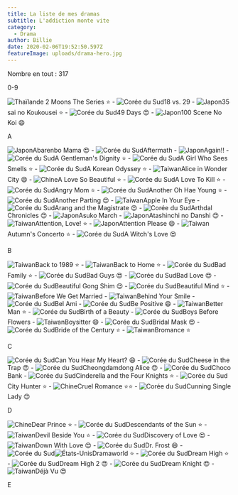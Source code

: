 ```yaml
---
title: La liste de mes dramas
subtitle: L'addiction monte vite
category:
  - Drama
author: Billie
date: 2020-02-06T19:52:50.597Z
featureImage: uploads/drama-hero.jpg
---
```

Nombre en tout : 317

0-9

![Thaïlande](https://www.nautiljon.com/static/images/flags/th.png "Thaïlande") 2 Moons The Series ⭐   -   ![Corée du Sud](https://www.nautiljon.com/static/images/flags/kr.png "Corée du Sud")18 vs. 29   -   ![Japon](https://www.nautiljon.com/static/images/flags/jp.png "Japon")35 sai no Koukousei ⭐   -   ![Corée du Sud](https://www.nautiljon.com/static/images/flags/kr.png "Corée du Sud")49 Days 😍   -   ![Japon](https://www.nautiljon.com/static/images/flags/jp.png "Japon")100 Scene No Koi 😄

A

![Japon](https://www.nautiljon.com/static/images/flags/jp.png "Japon")Abarenbo Mama 😍   -   ![Corée du Sud](https://www.nautiljon.com/static/images/flags/kr.png "Corée du Sud")Aftermath   -   ![Japon](https://www.nautiljon.com/static/images/flags/jp.png "Japon")Again!!   -   ![Corée du Sud](https://www.nautiljon.com/static/images/flags/kr.png "Corée du Sud")A Gentleman's Dignity ⭐   -   ![Corée du Sud](https://www.nautiljon.com/static/images/flags/kr.png "Corée du Sud")A Girl Who Sees Smells ⭐   -   ![Corée du Sud](https://www.nautiljon.com/static/images/flags/kr.png "Corée du Sud")A Korean Odyssey ⭐   -   ![Taiwan](https://www.nautiljon.com/static/images/flags/tw.png "Taiwan")Alice in Wonder City 😄   -   ![Chine](https://www.nautiljon.com/static/images/flags/cn.png "Chine")A Love So Beautiful ⭐   -   ![Corée du Sud](https://www.nautiljon.com/static/images/flags/kr.png "Corée du Sud")A Love To Kill ⭐   -   ![Corée du Sud](https://www.nautiljon.com/static/images/flags/kr.png "Corée du Sud")Angry Mom ⭐   -   ![Corée du Sud](https://www.nautiljon.com/static/images/flags/kr.png "Corée du Sud")Another Oh Hae Young ⭐   -   ![Corée du Sud](https://www.nautiljon.com/static/images/flags/kr.png "Corée du Sud")Another Parting 😍   -   ![Taiwan](https://www.nautiljon.com/static/images/flags/tw.png "Taiwan")Apple In Your Eye   -   ![Corée du Sud](https://www.nautiljon.com/static/images/flags/kr.png "Corée du Sud")Arang and the Magistrate 😍   -   ![Corée du Sud](https://www.nautiljon.com/static/images/flags/kr.png "Corée du Sud")Arthdal Chronicles 😍   -   ![Japon](https://www.nautiljon.com/static/images/flags/jp.png "Japon")Asuko March   -   ![Japon](https://www.nautiljon.com/static/images/flags/jp.png "Japon")Atashinchi no Danshi 😍   -   ![Taiwan](https://www.nautiljon.com/static/images/flags/tw.png "Taiwan")Attention, Love! ⭐   -   ![Japon](https://www.nautiljon.com/static/images/flags/jp.png "Japon")Attention Please 😄   -    ![Taiwan](https://www.nautiljon.com/static/images/flags/tw.png "Taiwan")Autumn's Concerto ⭐   -   ![Corée du Sud](https://www.nautiljon.com/static/images/flags/kr.png "Corée du Sud")A Witch's Love 😍

B

![Taiwan](https://www.nautiljon.com/static/images/flags/tw.png "Taiwan")Back to 1989 ⭐   -   ![Taiwan](https://www.nautiljon.com/static/images/flags/tw.png "Taiwan")Back to Home ⭐   -   ![Corée du Sud](https://www.nautiljon.com/static/images/flags/kr.png "Corée du Sud")Bad Family ⭐   -   ![Corée du Sud](https://www.nautiljon.com/static/images/flags/kr.png "Corée du Sud")Bad Guys 😍   -   ![Corée du Sud](https://www.nautiljon.com/static/images/flags/kr.png "Corée du Sud")Bad Love 😍   -   ![Corée du Sud](https://www.nautiljon.com/static/images/flags/kr.png "Corée du Sud")Beautiful Gong Shim 😍   -   ![Corée du Sud](https://www.nautiljon.com/static/images/flags/kr.png "Corée du Sud")Beautiful Mind ⭐   -   ![Taiwan](https://www.nautiljon.com/static/images/flags/tw.png "Taiwan")Before We Get Married   -   ![Taiwan](https://www.nautiljon.com/static/images/flags/tw.png "Taiwan")Behind Your Smile   -   ![Corée du Sud](https://www.nautiljon.com/static/images/flags/kr.png "Corée du Sud")Bel Ami   -   ![Corée du Sud](https://www.nautiljon.com/static/images/flags/kr.png "Corée du Sud")Be Positive 😄   -   ![Taiwan](https://www.nautiljon.com/static/images/flags/tw.png "Taiwan")Better Man ⭐   -   ![Corée du Sud](https://www.nautiljon.com/static/images/flags/kr.png "Corée du Sud")Birth of a Beauty   -   ![Corée du Sud](https://www.nautiljon.com/static/images/flags/kr.png "Corée du Sud")Boys Before Flowers   -   ![Taiwan](https://www.nautiljon.com/static/images/flags/tw.png "Taiwan")Boysitter 😄   -   ![Corée du Sud](https://www.nautiljon.com/static/images/flags/kr.png "Corée du Sud")Bridal Mask 😍   -   ![Corée du Sud](https://www.nautiljon.com/static/images/flags/kr.png "Corée du Sud")Bride of the Century ⭐   -   ![Taiwan](https://www.nautiljon.com/static/images/flags/tw.png "Taiwan")Bromance ⭐

C

![Corée du Sud](https://www.nautiljon.com/static/images/flags/kr.png "Corée du Sud")Can You Hear My Heart? 😄   -   ![Corée du Sud](https://www.nautiljon.com/static/images/flags/kr.png "Corée du Sud")Cheese in the Trap 😍   -   ![Corée du Sud](https://www.nautiljon.com/static/images/flags/kr.png "Corée du Sud")Cheongdamdong Alice 😍   -   ![Corée du Sud](https://www.nautiljon.com/static/images/flags/kr.png "Corée du Sud")Choco Bank   -   ![Corée du Sud](https://www.nautiljon.com/static/images/flags/kr.png "Corée du Sud")Cinderella and the Four Knights ⭐   -   ![Corée du Sud](https://www.nautiljon.com/static/images/flags/kr.png "Corée du Sud")City Hunter ⭐   -   ![Chine](https://www.nautiljon.com/static/images/flags/cn.png "Chine")Cruel Romance ⭐⭐   -   ![Corée du Sud](https://www.nautiljon.com/static/images/flags/kr.png "Corée du Sud")Cunning Single Lady 😍

D

![Chine](https://www.nautiljon.com/static/images/flags/cn.png "Chine")Dear Prince ⭐   -   ![Corée du Sud](https://www.nautiljon.com/static/images/flags/kr.png "Corée du Sud")Descendants of the Sun ⭐   -   ![Taiwan](https://www.nautiljon.com/static/images/flags/tw.png "Taiwan")Devil Beside You ⭐   -   ![Corée du Sud](https://www.nautiljon.com/static/images/flags/kr.png "Corée du Sud")Discovery of Love 😍   -   ![Taiwan](https://www.nautiljon.com/static/images/flags/tw.png "Taiwan")Down With Love 😍   -   ![Corée du Sud](https://www.nautiljon.com/static/images/flags/kr.png "Corée du Sud")Dr. Frost 😄   -   ![Corée du Sud](https://www.nautiljon.com/static/images/flags/kr.png "Corée du Sud")![États-Unis](https://www.nautiljon.com/static/images/flags/us.png "États-Unis")Dramaworld ⭐   -   ![Corée du Sud](https://www.nautiljon.com/static/images/flags/kr.png "Corée du Sud")Dream High ⭐   -   ![Corée du Sud](https://www.nautiljon.com/static/images/flags/kr.png "Corée du Sud")Dream High 2 😍   -   ![Corée du Sud](https://www.nautiljon.com/static/images/flags/kr.png "Corée du Sud")Dream Knight 😍   -   ![Taiwan](https://www.nautiljon.com/static/images/flags/tw.png "Taiwan")Déjà Vu 😍

E
